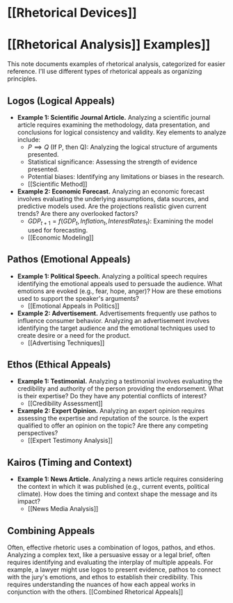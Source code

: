 # [[Rhetorical Devices]]
# [[Rhetorical Analysis]] Examples]]

This note documents examples of rhetorical analysis, categorized for easier reference.  I'll use different types of rhetorical appeals as organizing principles.

## Logos (Logical Appeals)

* **Example 1: Scientific Journal Article.**  Analyzing a scientific journal article requires examining the methodology, data presentation, and conclusions for logical consistency and validity. Key elements to analyze include:
    * $P \implies Q$ (If P, then Q):  Analyzing the logical structure of arguments presented.
    * Statistical significance: Assessing the strength of evidence presented.
    * Potential biases: Identifying any limitations or biases in the research.
    * [[Scientific Method]]
* **Example 2: Economic Forecast.** Analyzing an economic forecast involves evaluating the underlying assumptions, data sources, and predictive models used.  Are the projections realistic given current trends?  Are there any overlooked factors?
    * $GDP_{t+1} = f(GDP_t, Inflation_t, InterestRates_t)$:  Examining the model used for forecasting.
    * [[Economic Modeling]]

## Pathos (Emotional Appeals)

* **Example 1: Political Speech.** Analyzing a political speech requires identifying the emotional appeals used to persuade the audience.  What emotions are evoked (e.g., fear, hope, anger)? How are these emotions used to support the speaker's arguments?
    * [[Emotional Appeals in Politics]]
* **Example 2: Advertisement.**  Advertisements frequently use pathos to influence consumer behavior. Analyzing an advertisement involves identifying the target audience and the emotional techniques used to create desire or a need for the product.
    * [[Advertising Techniques]]

## Ethos (Ethical Appeals)

* **Example 1: Testimonial.**  Analyzing a testimonial involves evaluating the credibility and authority of the person providing the endorsement.  What is their expertise? Do they have any potential conflicts of interest?
    * [[Credibility Assessment]]
* **Example 2: Expert Opinion.** Analyzing an expert opinion requires assessing the expertise and reputation of the source.  Is the expert qualified to offer an opinion on the topic?  Are there any competing perspectives?
    * [[Expert Testimony Analysis]]

## Kairos (Timing and Context)

* **Example 1:  News Article.** Analyzing a news article requires considering the context in which it was published (e.g., current events, political climate).  How does the timing and context shape the message and its impact?
    * [[News Media Analysis]]

## Combining Appeals

Often, effective rhetoric uses a combination of logos, pathos, and ethos. Analyzing a complex text, like a persuasive essay or a legal brief, often requires identifying and evaluating the interplay of multiple appeals.  For example, a lawyer might use logos to present evidence, pathos to connect with the jury's emotions, and ethos to establish their credibility.  This requires understanding the nuances of how each appeal works in conjunction with the others.  [[Combined Rhetorical Appeals]]

